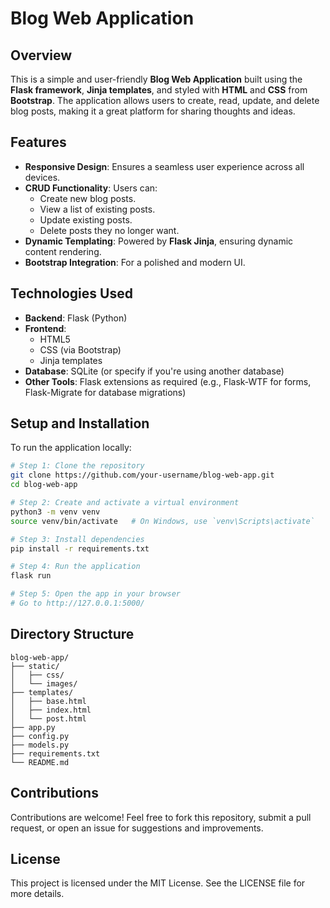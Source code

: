 # Blog Web Application

## Overview
This is a simple and user-friendly **Blog Web Application** built using the **Flask framework**, **Jinja templates**, and styled with **HTML** and **CSS** from **Bootstrap**. The application allows users to create, read, update, and delete blog posts, making it a great platform for sharing thoughts and ideas.

## Features
- **Responsive Design**: Ensures a seamless user experience across all devices.
- **CRUD Functionality**: Users can:
  - Create new blog posts.
  - View a list of existing posts.
  - Update existing posts.
  - Delete posts they no longer want.
- **Dynamic Templating**: Powered by **Flask Jinja**, ensuring dynamic content rendering.
- **Bootstrap Integration**: For a polished and modern UI.

## Technologies Used
- **Backend**: Flask (Python)
- **Frontend**: 
  - HTML5
  - CSS (via Bootstrap)
  - Jinja templates
- **Database**: SQLite (or specify if you're using another database)
- **Other Tools**: Flask extensions as required (e.g., Flask-WTF for forms, Flask-Migrate for database migrations)

## Setup and Installation
To run the application locally:

```bash
# Step 1: Clone the repository
git clone https://github.com/your-username/blog-web-app.git
cd blog-web-app

# Step 2: Create and activate a virtual environment
python3 -m venv venv
source venv/bin/activate   # On Windows, use `venv\Scripts\activate`

# Step 3: Install dependencies
pip install -r requirements.txt

# Step 4: Run the application
flask run

# Step 5: Open the app in your browser
# Go to http://127.0.0.1:5000/
 ```
## Directory Structure
```plaintext
blog-web-app/
├── static/
│   ├── css/
│   └── images/
├── templates/
│   ├── base.html
│   ├── index.html
│   └── post.html
├── app.py
├── config.py
├── models.py
├── requirements.txt
└── README.md
```
## Contributions
Contributions are welcome! Feel free to fork this repository, submit a pull request, or open an issue for suggestions and improvements.

## License
This project is licensed under the MIT License. See the LICENSE file for more details.
